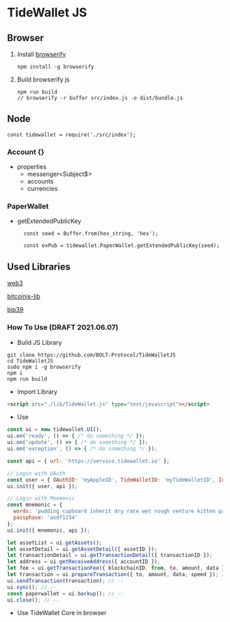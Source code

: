 # TideWallet JS

## Browser

1.  Install [browserify](https://browserify.org/)

    ```
    npm install -g browserify
    ```

2.  Build browserify js
    ```
    npm run build
    // browserify -r buffer src/index.js -o dist/bundle.js
    ```

## Node
    
    const tidewallet = require('./src/index');
    

### Account {}
- properties
    - messenger<Subject$>
    - accounts
    - currencies


### PaperWallet

- getExtendedPublicKey

  ```
    const seed = Buffer.from(hex_string, 'hex');

    const exPub = tidewallet.PaperWallet.getExtendedPublicKey(seed);
  ```

## Used Libraries
[web3](https://web3js.readthedocs.io/en/v1.3.4/)

[bitcoinjs-lib](https://github.com/bitcoinjs/bitcoinjs-lib)

[bip39](https://github.com/bitcoinjs/bip39)


### How To Use (DRAFT 2021.06.07)
- Build JS Library
```shell
git clone https://github.com/BOLT-Protocol/TideWalletJS
cd TideWalletJS
sudo npm i -g browserify
npm i
npm run build
```

- Import Library
```html
<script src="./lib/TideWallet.js" type="text/javascript"></script>
```

- Use
```javascript
const ui = new tidewallet.UI();
ui.on('ready', () => { /* do something */ });
ui.on('update', () => { /* do something */ });
ui.on('exception', () => { /* do something */ });

const api = { url: 'https://service.tidewallet.io' };

// Login with OAuth
const user = { OAuthID: 'myAppleID', TideWalletID: 'myTideWalletID', InstallID: 'myInstallID' };
ui.init({ user, api });

// Login with Mnemonic
const mnemonic = {
  words: 'pudding cupboard inherit dry rate wet rough venture kitten parrot belt slush',
  passphase: 'asdf1234'
};
ui.init({ mnemonic, api });

let assetList = ui.getAssets();
let assetDetail = ui.getAssetDetail({ assetID });
let transactionDetail = ui.getTransactionDetail({ transactionID });
let address = ui.getReceiveAddress({ accountID });
let fee = ui.getTransactionFee({ blockchainID, from, to, amount, data });
let transaction = ui.prepareTransaction({ to, amount, data, speed }); // --
ui.sendTransaction(transaction); // --
ui.sync(); // --
const paperwallet = ui.backup(); // --
ui.close(); // --
```

- Use TideWallet Core in browser
```javascript
```
